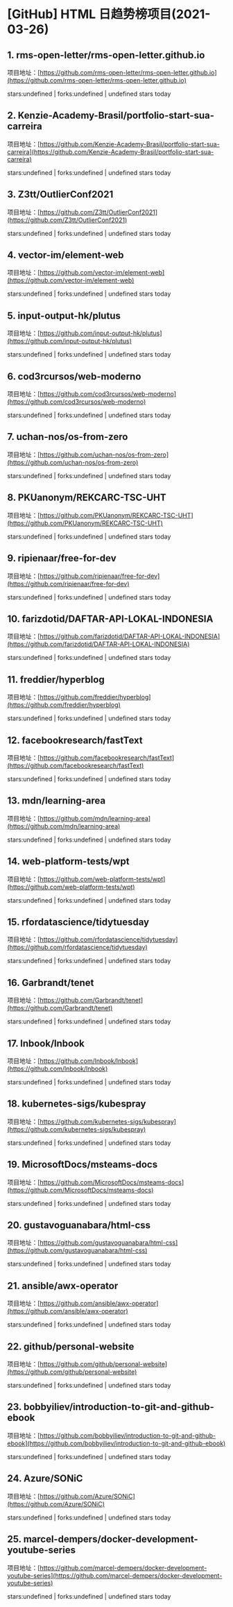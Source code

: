 # [GitHub] HTML 日趋势榜项目(2021-03-26)

## 1. rms-open-letter/rms-open-letter.github.io 

项目地址：[https://github.com/rms-open-letter/rms-open-letter.github.io](https://github.com/rms-open-letter/rms-open-letter.github.io)

stars:undefined | forks:undefined | undefined stars today 



## 2. Kenzie-Academy-Brasil/portfolio-start-sua-carreira 

项目地址：[https://github.com/Kenzie-Academy-Brasil/portfolio-start-sua-carreira](https://github.com/Kenzie-Academy-Brasil/portfolio-start-sua-carreira)

stars:undefined | forks:undefined | undefined stars today 



## 3. Z3tt/OutlierConf2021 

项目地址：[https://github.com/Z3tt/OutlierConf2021](https://github.com/Z3tt/OutlierConf2021)

stars:undefined | forks:undefined | undefined stars today 



## 4. vector-im/element-web 

项目地址：[https://github.com/vector-im/element-web](https://github.com/vector-im/element-web)

stars:undefined | forks:undefined | undefined stars today 



## 5. input-output-hk/plutus 

项目地址：[https://github.com/input-output-hk/plutus](https://github.com/input-output-hk/plutus)

stars:undefined | forks:undefined | undefined stars today 



## 6. cod3rcursos/web-moderno 

项目地址：[https://github.com/cod3rcursos/web-moderno](https://github.com/cod3rcursos/web-moderno)

stars:undefined | forks:undefined | undefined stars today 



## 7. uchan-nos/os-from-zero 

项目地址：[https://github.com/uchan-nos/os-from-zero](https://github.com/uchan-nos/os-from-zero)

stars:undefined | forks:undefined | undefined stars today 



## 8. PKUanonym/REKCARC-TSC-UHT 

项目地址：[https://github.com/PKUanonym/REKCARC-TSC-UHT](https://github.com/PKUanonym/REKCARC-TSC-UHT)

stars:undefined | forks:undefined | undefined stars today 



## 9. ripienaar/free-for-dev 

项目地址：[https://github.com/ripienaar/free-for-dev](https://github.com/ripienaar/free-for-dev)

stars:undefined | forks:undefined | undefined stars today 



## 10. farizdotid/DAFTAR-API-LOKAL-INDONESIA 

项目地址：[https://github.com/farizdotid/DAFTAR-API-LOKAL-INDONESIA](https://github.com/farizdotid/DAFTAR-API-LOKAL-INDONESIA)

stars:undefined | forks:undefined | undefined stars today 



## 11. freddier/hyperblog 

项目地址：[https://github.com/freddier/hyperblog](https://github.com/freddier/hyperblog)

stars:undefined | forks:undefined | undefined stars today 



## 12. facebookresearch/fastText 

项目地址：[https://github.com/facebookresearch/fastText](https://github.com/facebookresearch/fastText)

stars:undefined | forks:undefined | undefined stars today 



## 13. mdn/learning-area 

项目地址：[https://github.com/mdn/learning-area](https://github.com/mdn/learning-area)

stars:undefined | forks:undefined | undefined stars today 



## 14. web-platform-tests/wpt 

项目地址：[https://github.com/web-platform-tests/wpt](https://github.com/web-platform-tests/wpt)

stars:undefined | forks:undefined | undefined stars today 



## 15. rfordatascience/tidytuesday 

项目地址：[https://github.com/rfordatascience/tidytuesday](https://github.com/rfordatascience/tidytuesday)

stars:undefined | forks:undefined | undefined stars today 



## 16. Garbrandt/tenet 

项目地址：[https://github.com/Garbrandt/tenet](https://github.com/Garbrandt/tenet)

stars:undefined | forks:undefined | undefined stars today 



## 17. lnbook/lnbook 

项目地址：[https://github.com/lnbook/lnbook](https://github.com/lnbook/lnbook)

stars:undefined | forks:undefined | undefined stars today 



## 18. kubernetes-sigs/kubespray 

项目地址：[https://github.com/kubernetes-sigs/kubespray](https://github.com/kubernetes-sigs/kubespray)

stars:undefined | forks:undefined | undefined stars today 



## 19. MicrosoftDocs/msteams-docs 

项目地址：[https://github.com/MicrosoftDocs/msteams-docs](https://github.com/MicrosoftDocs/msteams-docs)

stars:undefined | forks:undefined | undefined stars today 



## 20. gustavoguanabara/html-css 

项目地址：[https://github.com/gustavoguanabara/html-css](https://github.com/gustavoguanabara/html-css)

stars:undefined | forks:undefined | undefined stars today 



## 21. ansible/awx-operator 

项目地址：[https://github.com/ansible/awx-operator](https://github.com/ansible/awx-operator)

stars:undefined | forks:undefined | undefined stars today 



## 22. github/personal-website 

项目地址：[https://github.com/github/personal-website](https://github.com/github/personal-website)

stars:undefined | forks:undefined | undefined stars today 



## 23. bobbyiliev/introduction-to-git-and-github-ebook 

项目地址：[https://github.com/bobbyiliev/introduction-to-git-and-github-ebook](https://github.com/bobbyiliev/introduction-to-git-and-github-ebook)

stars:undefined | forks:undefined | undefined stars today 



## 24. Azure/SONiC 

项目地址：[https://github.com/Azure/SONiC](https://github.com/Azure/SONiC)

stars:undefined | forks:undefined | undefined stars today 



## 25. marcel-dempers/docker-development-youtube-series 

项目地址：[https://github.com/marcel-dempers/docker-development-youtube-series](https://github.com/marcel-dempers/docker-development-youtube-series)

stars:undefined | forks:undefined | undefined stars today 



